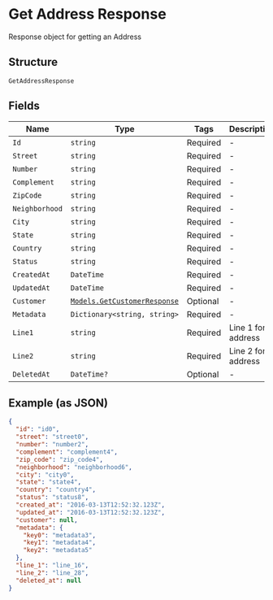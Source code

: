 
# Get Address Response

Response object for getting an Address

## Structure

`GetAddressResponse`

## Fields

| Name | Type | Tags | Description |
|  --- | --- | --- | --- |
| `Id` | `string` | Required | - |
| `Street` | `string` | Required | - |
| `Number` | `string` | Required | - |
| `Complement` | `string` | Required | - |
| `ZipCode` | `string` | Required | - |
| `Neighborhood` | `string` | Required | - |
| `City` | `string` | Required | - |
| `State` | `string` | Required | - |
| `Country` | `string` | Required | - |
| `Status` | `string` | Required | - |
| `CreatedAt` | `DateTime` | Required | - |
| `UpdatedAt` | `DateTime` | Required | - |
| `Customer` | [`Models.GetCustomerResponse`](../../doc/models/get-customer-response.md) | Optional | - |
| `Metadata` | `Dictionary<string, string>` | Required | - |
| `Line1` | `string` | Required | Line 1 for address |
| `Line2` | `string` | Required | Line 2 for address |
| `DeletedAt` | `DateTime?` | Optional | - |

## Example (as JSON)

```json
{
  "id": "id0",
  "street": "street0",
  "number": "number2",
  "complement": "complement4",
  "zip_code": "zip_code4",
  "neighborhood": "neighborhood6",
  "city": "city0",
  "state": "state4",
  "country": "country4",
  "status": "status8",
  "created_at": "2016-03-13T12:52:32.123Z",
  "updated_at": "2016-03-13T12:52:32.123Z",
  "customer": null,
  "metadata": {
    "key0": "metadata3",
    "key1": "metadata4",
    "key2": "metadata5"
  },
  "line_1": "line_16",
  "line_2": "line_28",
  "deleted_at": null
}
```

